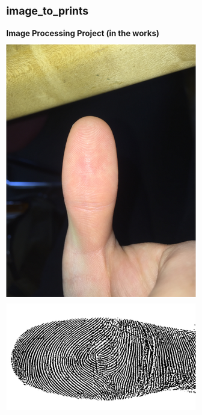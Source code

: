 # image_to_prints
## Image Processing Project (in the works)

![Before](https://github.com/epeake/image_to_prints/blob/master/examples/finger.JPG)

![After](https://github.com/epeake/image_to_prints/blob/master/examples/finger_print.jpg)
